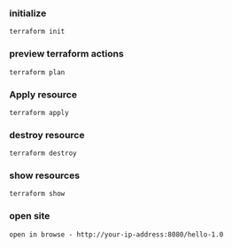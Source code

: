 ### initialize

    terraform init
### preview terraform actions

    terraform plan
### Apply resource

    terraform apply
### destroy  resource

    terraform destroy 
### show resources 

    terraform show

### open site

    open in browse - http://your-ip-address:8080/hello-1.0
